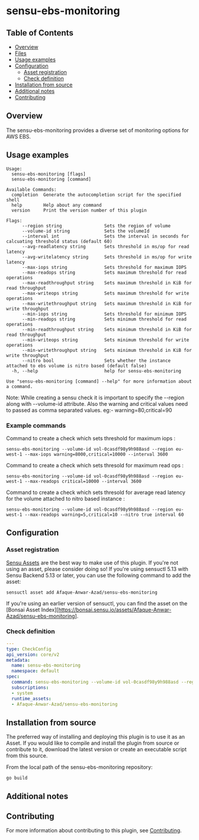 # sensu-ebs-monitoring

## Table of Contents
- [Overview](#overview)
- [Files](#files)
- [Usage examples](#usage-examples)
- [Configuration](#configuration)
  - [Asset registration](#asset-registration)
  - [Check definition](#check-definition)
- [Installation from source](#installation-from-source)
- [Additional notes](#additional-notes)
- [Contributing](#contributing)

## Overview

The sensu-ebs-monitoring provides a diverse set of monitoring options for AWS EBS. 

## Usage examples

```
Usage:
  sensu-ebs-monitoring [flags]
  sensu-ebs-monitoring [command]

Available Commands:
  completion  Generate the autocompletion script for the specified shell
  help        Help about any command
  version     Print the version number of this plugin

Flags:
      --region string                Sets the region of volume
      --volume-id string             Sets the volumeId
      --interval int                 Sets the interval in seconds for calcuating threshold status (default 60)
      --avg-readlatency string       Sets threshold in ms/op for read latency 
      --avg-writelatency string      Sets threshold in ms/op for write latency
      --max-iops string              Sets threshold for maximum IOPS
      --max-readops string           Sets maximum threshold for read operations
      --max-readthroughput string    Sets maximum threshold in KiB for read throughput
      --max-writeops string          Sets maximum threshold for write operations
      --max-writethroughput string   Sets maximum threshold in KiB for write throughput
      --min-iops string              Sets threshold for minimum IOPS
      --min-readops string           Sets minimum threshold for read operations
      --min-readthroughput string    Sets minimum threshold in KiB for read throughput
      --min-writeops string          Sets minimum threshold for write operations
      --min-writethroughput string   Sets minimum threshold in KiB for write throughput
      --nitro bool                   Sets whether the instance attached to ebs volume is nitro based (default false)
  -h, --help                         help for sensu-ebs-monitoring

Use "sensu-ebs-monitoring [command] --help" for more information about a command.
```

Note: While creating a sensu check it is important to specify the --region along with --volume-id attribute. Also the warning and critical values need to passed as comma separated values. eg:- warning=80,critical=90

### Example commands
Command to create a check which sets threshold for maximum iops :
```
sensu-ebs-monitoring --volume-id vol-0casdf98y9h988asd --region eu-west-1 --max-iops warning=8000,critical=10000 --interval 3600
```

Command to create a check which sets thresold for maximum read ops :
```
sensu-ebs-monitoring --volume-id vol-0casdf98y9h988asd --region eu-west-1 --max-readops critical=10000 --interval 3600
```

Command to create a check which sets thresold for average read latency for the volume attached to nitro based instance :
```
sensu-ebs-monitoring --volume-id vol-0casdf98y9h988asd --region eu-west-1 --max-readops warning=5,critical=10 --nitro true interval 60 
```




## Configuration

### Asset registration

[Sensu Assets][10] are the best way to make use of this plugin. If you're not using an asset, please
consider doing so! If you're using sensuctl 5.13 with Sensu Backend 5.13 or later, you can use the
following command to add the asset:

```
sensuctl asset add Afaque-Anwar-Azad/sensu-ebs-monitoring
```

If you're using an earlier version of sensuctl, you can find the asset on the [Bonsai Asset Index][https://bonsai.sensu.io/assets/Afaque-Anwar-Azad/sensu-ebs-monitoring].

### Check definition

```yml
---
type: CheckConfig
api_version: core/v2
metadata:
  name: sensu-ebs-monitoring
  namespace: default
spec:
  command: sensu-ebs-monitoring --volume-id vol-0casdf98y9h988asd --region eu-west-1 --max-readops critical=10000
  subscriptions:
  - system
  runtime_assets:
  - Afaque-Anwar-Azad/sensu-ebs-monitoring
```

## Installation from source

The preferred way of installing and deploying this plugin is to use it as an Asset. If you would
like to compile and install the plugin from source or contribute to it, download the latest version
or create an executable script from this source.

From the local path of the sensu-ebs-monitoring repository:

```
go build
```

## Additional notes

## Contributing

For more information about contributing to this plugin, see [Contributing][1].

[1]: https://github.com/sensu/sensu-go/blob/master/CONTRIBUTING.md
[2]: https://github.com/sensu/sensu-plugin-sdk
[3]: https://github.com/sensu-plugins/community/blob/master/PLUGIN_STYLEGUIDE.md
[4]: https://github.com/Afaque-Anwar-Azad/sensu-ebs-monitoring/blob/master/.github/workflows/release.yml
[5]: https://github.com/Afaque-Anwar-Azad/sensu-ebs-monitoring/actions
[6]: https://docs.sensu.io/sensu-go/latest/reference/checks/
[7]: https://github.com/sensu/check-plugin-template/blob/master/main.go
[8]: https://bonsai.sensu.io/
[9]: https://github.com/sensu/sensu-plugin-tool
[10]: https://docs.sensu.io/sensu-go/latest/reference/assets/
